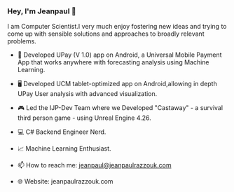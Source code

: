### Hey, I'm Jeanpaul 🦦

I am Computer Scientist.I very much enjoy fostering new ideas and trying to come up with sensible solutions and approaches to broadly relevant problems.

* 📱 Developed UPay (V 1.0) app on Android, a Universal Mobile Payment App that works anywhere with forecasting analysis using Machine Learning.
* 🖥 Developed UCM tablet-optimized app on Android,allowing in depth UPay User analysis with advanced visualization.
* 🎮 Led the IJP-Dev Team where we Developed "Castaway" - a survival third person game - using Unreal Engine 4.26.
* 💻 C# Backend Engineer Nerd.
* 📈 Machine Learning Enthusiast.

* 📫 How to reach me: jeanpaul@jeanpaulrazzouk.com
* 🌐 Website: jeanpaulrazzouk.com

<!--
**JohnRazzouk/JohnRazzouk** is a ✨ _special_ ✨ repository because its `README.md` (this file) appears on your GitHub profile.

Here are some ideas to get you started:

- 🔭 I’m currently working on ...
- 🌱 I’m currently learning ...
- 👯 I’m looking to collaborate on ...
- 🤔 I’m looking for help with ...
- 💬 Ask me about ...
- 📫 How to reach me: ...
- 😄 Pronouns: ...
- ⚡ Fun fact: ...
-->
